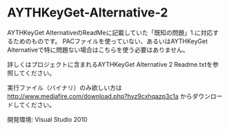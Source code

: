 AYTHKeyGet-Alternative-2
========================
AYTHKeyGet AlternativeのReadMeに記載していた「既知の問題」1.に対応するためのものです。
PACファイルを使っていない、あるいはAYTHKeyGet Alternativeで特に問題ない場合はこちらを使う必要はありません。

詳しくはプロジェクトに含まれるAYTHKeyGet Alternative 2 Readme.txtを参照してください。

実行ファイル（バイナリ）のみ欲しい方は http://www.mediafire.com/download.php?hvz9cxhqazp3c1a からダウンロードしてください。

開発環境: Visual Studio 2010
